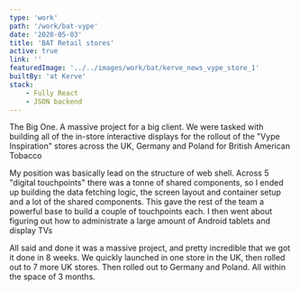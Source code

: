 ```yaml
---
type: 'work'
path: '/work/bat-vype'
date: '2020-05-03'
title: 'BAT Retail stores'
active: true
link: ''
featuredImage: '../../images/work/bat/kerve_news_vype_store_1'
builtBy: 'at Kerve'
stack:
    - Fully React
    - JSON backend
---
```


The Big One. A massive project for a big client. We were tasked with building all of the in-store interactive displays for the rollout of the "Vype Inspiration" stores across the UK, Germany and Poland for British American Tobacco

My position was basically lead on the structure of web shell. Across 5 "digital touchpoints" there was a tonne of shared components, so I ended up building the data fetching logic, the screen layout and container setup and a lot of the shared components. This gave the rest of the team a powerful base to build a couple of touchpoints each. I then went about figuring out how to administrate a large amount of Android tablets and display TVs

All said and done it was a massive project, and pretty incredible that we got it done in 8 weeks. We quickly launched in one store in the UK, then rolled out to 7 more UK stores. Then rolled out to Germany and Poland. All within the space of 3 months.
